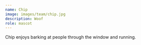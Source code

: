 ```yaml
---
name: Chip
image: images/team/chip.jpg
description: Woof
role: mascot
---
```


Chip enjoys barking at people through the window and running.

